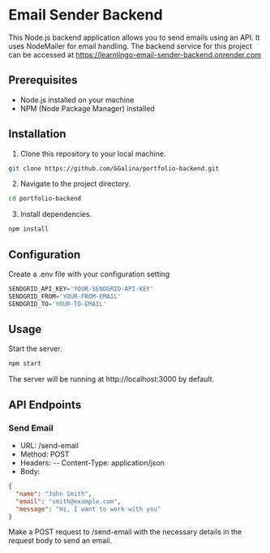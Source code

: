 # Email Sender Backend

This Node.js backend application allows you to send emails using an API. It uses NodeMailer for email handling.
The backend service for this project can be accessed at https://learnlingo-email-sender-backend.onrender.com

## Prerequisites

- Node.js installed on your machine
- NPM (Node Package Manager) installed

## Installation

1. Clone this repository to your local machine.

```bash
git clone https://github.com/GGalina/portfolio-backend.git
```

2. Navigate to the project directory.

```bash
cd portfolio-backend
```

3. Install dependencies.

```bash
npm install
```

## Configuration

Create a .env file with your configuration setting

```javascript
SENDGRID_API_KEY='YOUR-SENDGRID-API-KEY'
SENDGRID_FROM='YOUR-FROM-EMAIL'
SENDGRID_TO='YOUR-TO-EMAIL'
```

## Usage

Start the server.

```bash
npm start
```
The server will be running at http://localhost:3000 by default.

## API Endpoints
### Send Email
- URL: /send-email
- Method: POST
- Headers:
 -- Content-Type: application/json
- Body:

```json
{
  "name": "John Smith",
  "email": "smith@example.com",
  "message": "Hi, I want to work with you"
}
```

Make a POST request to /send-email with the necessary details in the request body to send an email.